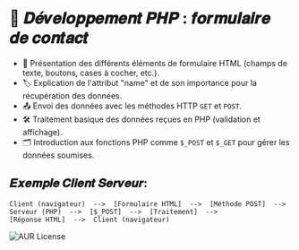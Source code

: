 # 🚀  𝑫𝒆́𝒗𝒆𝒍𝒐𝒑𝒑𝒆𝒎𝒆𝒏𝒕 𝑷𝑯𝑷 : 𝒇𝒐𝒓𝒎𝒖𝒍𝒂𝒊𝒓𝒆 𝒅𝒆 𝒄𝒐𝒏𝒕𝒂𝒄𝒕


- 📝 Présentation des différents éléments de formulaire HTML (champs de texte, boutons, cases à cocher, etc.).
- 🏷️ Explication de l'attribut "name" et de son importance pour la récupération des données.
- 📤 Envoi des données avec les méthodes HTTP `GET` et `POST`.
- 🛠️ Traitement basique des données reçues en PHP (validation et affichage).
- 🗂️ Introduction aux fonctions PHP comme `$_POST` et `$_GET` pour gérer les données soumises.

##  𝑬𝒙𝒆𝒎𝒑𝒍𝒆 𝑪𝒍𝒊𝒆𝒏𝒕 𝑺𝒆𝒓𝒗𝒆𝒖𝒓:
```
Client (navigateur)  -->  [Formulaire HTML]  -->  [Méthode POST]  -->  
Serveur (PHP)  -->  [$_POST]  -->  [Traitement]  -->  
[Réponse HTML]  -->  Client (navigateur)

```
![AUR License](https://img.shields.io/aur/license/c)





